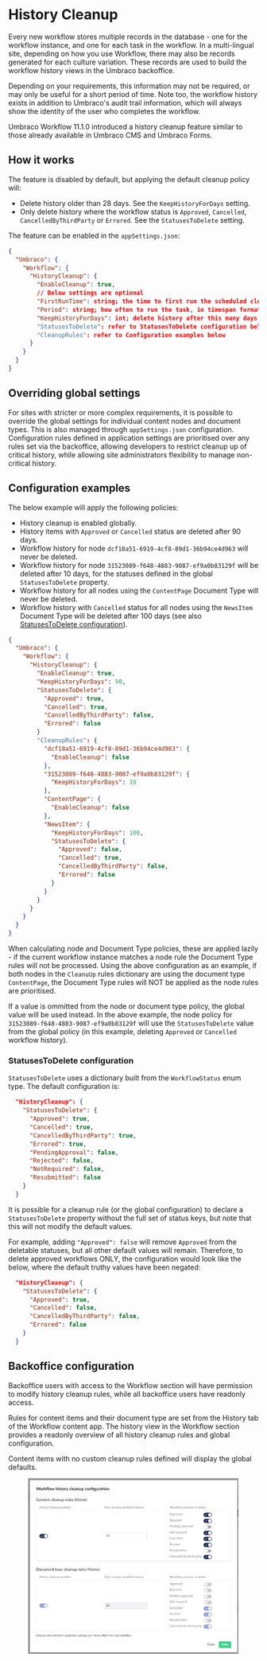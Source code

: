# History Cleanup

Every new workflow stores multiple records in the database - one for the workflow instance, and one for each task in the workflow. In a multi-lingual site, depending on how you use Workflow, there may also be records generated for each culture variation. These records are used to build the workflow history views in the Umbraco backoffice. 

Depending on your requirements, this information may not be required, or may only be useful for a short period of time. Note too, the workflow history exists in addition to Umbraco's audit trail information, which will always show the identity of the user who completes the workflow.
  
Umbraco Workflow 11.1.0 introduced a history cleanup feature similar to those already available in Umbraco CMS and Umbraco Forms. 

## How it works

The feature is disabled by default, but applying the default cleanup policy will:

* Delete history older than 28 days. See the `KeepHistoryForDays` setting.
* Only delete history where the workflow status is `Approved`, `Cancelled`, `CancelledByThirdParty` or `Errored`. See the `StatusesToDelete` setting.

The feature can be enabled in the `appSettings.json`:

```json
{
  "Umbraco": {
    "Workflow": {
      "HistoryCleanup": {
        "EnableCleanup": true,
        // Below settings are optional
        "FirstRunTime": string; the time to first run the scheduled cleanup task, in crontab format
        "Period": string; how often to run the task, in timespan format
        "KeepHistoryForDays": int; delete history after this many days
        "StatusesToDelete": refer to StatusesToDelete configuration below
        "CleanupRules": refer to Configuration examples below
      }
    }
  }
}
```

## Overriding global settings

For sites with stricter or more complex requirements, it is possible to override the global settings for individual content nodes and document types. This is also managed through `appSettings.json` configuration. Configuration rules defined in application settings are prioritised over any rules set via the backoffice, allowing developers to restrict cleanup up of critical history, while allowing site administrators flexibility to manage non-critical history.

## Configuration examples

The below example will apply the following policies:

 - History cleanup is enabled globally.
 - History items with `Approved` or `Cancelled` status are deleted after 90 days.
 - Workflow history for node `dcf18a51-6919-4cf8-89d1-36b94ce4d963` will never be deleted.
 - Workflow history for node `31523089-f648-4883-9087-ef9a0b83129f` will be deleted after 10 days, for the statuses defined in the global `StatusesToDelete` property.
 - Workflow history for all nodes using the `ContentPage` Document Type will never be deleted.
 - Workflow history with `Cancelled` status for all nodes using the `NewsItem` Document Type will be deleted after 100 days (see also [StatusesToDelete configuration](#statusestodelete-configuration)).

```json
{
  "Umbraco": {
    "Workflow": {
      "HistoryCleanup": {
        "EnableCleanup": true,
        "KeepHistoryForDays": 90,
        "StatusesToDelete": {
          "Approved": true,
          "Cancelled": true,
          "CancelledByThirdParty": false,
          "Errored": false
        }
        "CleanupRules": {
          "dcf18a51-6919-4cf8-89d1-36b94ce4d963": {
            "EnableCleanup": false         
          }, 
          "31523089-f648-4883-9087-ef9a0b83129f": {
            "KeepHistoryForDays": 10
          },
          "ContentPage": {
            "EnableCleanup": false
          },
          "NewsItem": {
            "KeepHistoryForDays": 100,
            "StatusesToDelete": {
              "Approved": false,
              "Cancelled": true,
              "CancelledByThirdParty": false,
              "Errored": false
            }
          }
        }
      }
    }
  }
}
```

When calculating node and Document Type policies, these are applied lazily - if the current workflow instance matches a node rule the Document Type rules will not be processed. Using the above configuration as an example, if both nodes in the `CleanuUp` rules dictionary are using the document type `ContentPage`, the Document Type rules will NOT be applied as the node rules are prioritised.

If a value is ommitted from the node or document type policy, the global value will be used instead. In the above example, the node policy for `31523089-f648-4883-9087-ef9a0b83129f` will use the `StatusesToDelete` value from the global policy (in this example, deleting `Approved` or `Cancelled` workflow history).

### StatusesToDelete configuration

`StatusesToDelete` uses a dictionary built from the `WorkflowStatus` enum type. The default configuration is:

```json
  "HistoryCleanup": { 
    "StatusesToDelete": {
      "Approved": true,
      "Cancelled": true,
      "CancelledByThirdParty": true,
      "Errored": true,
      "PendingApproval": false,
      "Rejected": false,
      "NotRequired": false,
      "Resubmitted": false
    }
  }
```

It is possible for a cleanup rule (or the global configuration) to declare a `StatusesToDelete` property without the full set of status keys, but note that this will not modify the default values.

For example, adding `"Approved": false` will remove `Approved` from the deletable statuses, but all other default values will remain. Therefore, to delete approved workflows ONLY, the configuration would look like the below, where the default truthy values have been negated:

```json
  "HistoryCleanup": { 
    "StatusesToDelete": {
      "Approved": true,
      "Cancelled": false,
      "CancelledByThirdParty": false,
      "Errored": false
    }
  }
```

## Backoffice configuration

Backoffice users with access to the Workflow section will have permission to modify history cleanup rules, while all backoffice users have readonly access. 

Rules for content items and their document type are set from the History tab of the Workflow content app. The history view in the Workflow section provides a readonly overview of all history cleanup rules and global configuration.

Content items with no custom cleanup rules defined will display the global defaults.

<figure><img src="./images/workflow-history-cleanup-modal.png" alt=""><figcaption></figcaption></figure>
